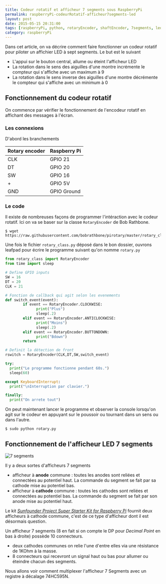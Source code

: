 ```yaml
---
title: Codeur rotatif et afficheur 7 segments sous RaspberryPi
permalink: raspberryPi-codeurRotatif-afficheur7segments-led
layout: post
date: 2015-05-15 20:31:00
tags: [raspberryPi, python, rotaryEncoder, shaftEncoder, 7segments, led]
category: raspberryPi
---
```


Dans cet article, on va décrire comment faire fonctionner un codeur rotatif
pour piloter un affichier LED à sept segments.
Le but est le suivant 
- L'appui sur le bouton central, allume ou éteint l'afficheur LED
- La rotation dans le sens des aiguilles d'une montre incrémente 
  le compteur qui s'affiche avec un maximum à 9
- La rotation dans le sens inverse des aiguilles d'une montre décrémente
  le compteur qui s'affiche avec un minimum à 0


## Fonctionnement du codeur rotatif

On commence par vérifier le fonctionnement de l'encodeur rotatif en
affichant des messages à l'écran.


### Les connexions

D'abord les branchements

Rotary encoder | Raspberry Pi
---------------|-------------
           CLK | GPIO 21
            DT | GPIO 20
            SW | GPIO 16
             + | GPIO 5V
           GND | GPIO Ground

### Le code

Il existe de nombreuses façons de programmer l'intéraction avec le codeur
rotatif. Ici on va se baser sur la classe `RotaryEncoder` de Bob Rathbone.


```
$ wget https://raw.githubusercontent.com/bobrathbone/pirotary/master/rotary_class.py
```

Une fois le fichier `rotary_class.py` déposé dans le bon dossier,
ouvrons leafpad pour écrire le programme suivant qu'on nomme `rotary.py`


```python
from rotary_class import RotaryEncoder
from time import sleep

# Define GPIO inputs
SW = 16
DT = 20
CLK = 21

# Fonction de callback qui agit selon les evenements
def switch_event(event):
        if event == RotaryEncoder.CLOCKWISE:
              print("Plus")
              sleep(.2)
        elif event == RotaryEncoder.ANTICLOCKWISE:
              print("Moins")
              sleep(.2)
        elif event == RotaryEncoder.BUTTONDOWN:
              print("Bdown")
        return

# Definit la détection de front
rswitch = RotaryEncoder(CLK,DT,SW,switch_event)

try:
  print("Le programme fonctionne pendant 60s.")
  sleep(60)

except KeyboardInterrupt:
  print("\nInterruption par clavier.")

finally:
  print("On arrete tout")
```

On peut maintenant lancer le programme et observer la console lorsqu'on agit sur
le codeur en appuyant sur le poussoir ou tournant dans un sens ou dans l'autre.

```
$ sudo python rotary.py
```


## Fonctionnement de l'afficheur LED 7 segments

![7 segments](http://upload.wikimedia.org/wikipedia/commons/thumb/a/ad/Seven_segment_02_Pengo.jpg/280px-Seven_segment_02_Pengo.jpg)

Il y a deux sortes d'afficheurs 7 segments

- afficheur à **anode** commune : toutes les anodes sont reliées et connectées au
  potentiel haut. La commande du segment se fait par sa cathode mise au
  potentiel bas.
- afficheur à **cathode** commune : toutes les cathodes sont reliées et connectées
  au potentiel bas.  La commande du segment se fait par son anode mise au
  potentiel haut.


Le kit [*Sunfounder Project Super Starter Kit for Raspberry Pi*](http://www.amazon.fr/gp/product/B00P2E9W30?psc=1&redirect=true&ref_=oh_aui_detailpage_o04_s00)
fournit deux afficheurs à cathode commune, c'est de ce type d'afficheur dont il
est désormais question.

Un afficheur 7 segments (8 en fait si on compte le DP pour *Decimal Point* 
en bas à droite) possède 10 connecteurs.

- deux cathodes communes on relie l'une d'entre elles via une résistance de 
  1KOhm à la masse.
- 8 connecteurs qui recevront un signal haut ou bas pour allumer ou éteindre 
  chacun des segments.

Nous allons voir comment multiplexer l'afficheur 7 Segments avec un registre à décalage 74HC595N.


